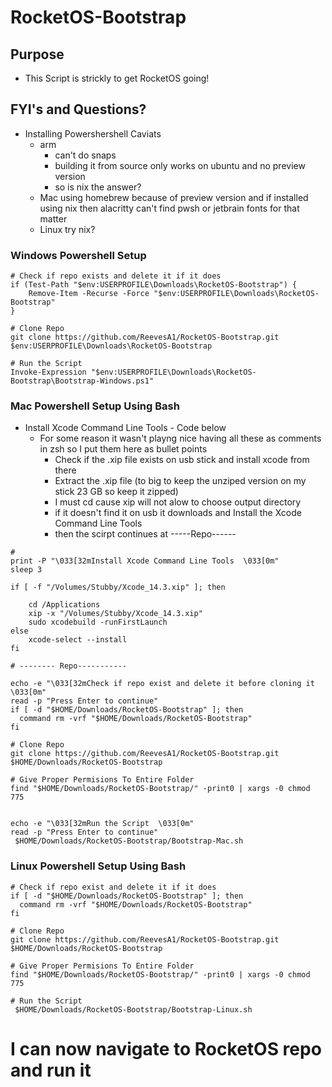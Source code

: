 # RocketOS-Bootstrap

## Purpose

- This Script is strickly to get RocketOS going!

## FYI's and Questions?

- Installing Powershershell Caviats
  - arm
    - can't do snaps
    - building it from source only works on ubuntu and no preview version
    - so is nix the answer?
  - Mac using homebrew because of preview version and if installed using nix then alacritty can't find pwsh or jetbrain fonts for that matter
  - Linux try nix?

### Windows Powershell Setup

```
# Check if repo exists and delete it if it does
if (Test-Path "$env:USERPROFILE\Downloads\RocketOS-Bootstrap") {
    Remove-Item -Recurse -Force "$env:USERPROFILE\Downloads\RocketOS-Bootstrap"
}

# Clone Repo
git clone https://github.com/ReevesA1/RocketOS-Bootstrap.git $env:USERPROFILE\Downloads\RocketOS-Bootstrap

# Run the Script
Invoke-Expression "$env:USERPROFILE\Downloads\RocketOS-Bootstrap\Bootstrap-Windows.ps1"

```

### Mac Powershell Setup Using Bash

- Install Xcode Command Line Tools - Code below
  - For some reason it wasn't playng nice having all these as comments in zsh so I put them here as bullet points
    - Check if the .xip file exists on usb stick and install xcode from there
    - Extract the .xip file (to big to keep the unziped version on my stick 23 GB so keep it zipped)
    - I must cd cause xip will not alow to choose output directory
    - if it doesn't find it on usb it downloads and Install the Xcode Command Line Tools
    - then the scirpt continues at -----Repo------

```
#
print -P "\033[32mInstall Xcode Command Line Tools  \033[0m"
sleep 3

if [ -f "/Volumes/Stubby/Xcode_14.3.xip" ]; then

    cd /Applications
    xip -x "/Volumes/Stubby/Xcode_14.3.xip"
    sudo xcodebuild -runFirstLaunch
else
    xcode-select --install
fi

# -------- Repo-----------

echo -e "\033[32mCheck if repo exist and delete it before cloning it  \033[0m"
read -p "Press Enter to continue"
if [ -d "$HOME/Downloads/RocketOS-Bootstrap" ]; then
  command rm -vrf "$HOME/Downloads/RocketOS-Bootstrap"
fi

# Clone Repo
git clone https://github.com/ReevesA1/RocketOS-Bootstrap.git $HOME/Downloads/RocketOS-Bootstrap

# Give Proper Permisions To Entire Folder
find "$HOME/Downloads/RocketOS-Bootstrap/" -print0 | xargs -0 chmod 775


echo -e "\033[32mRun the Script  \033[0m"
read -p "Press Enter to continue"
 $HOME/Downloads/RocketOS-Bootstrap/Bootstrap-Mac.sh
```

### Linux Powershell Setup Using Bash

```
# Check if repo exist and delete it if it does
if [ -d "$HOME/Downloads/RocketOS-Bootstrap" ]; then
  command rm -vrf "$HOME/Downloads/RocketOS-Bootstrap"
fi

# Clone Repo
git clone https://github.com/ReevesA1/RocketOS-Bootstrap.git $HOME/Downloads/RocketOS-Bootstrap

# Give Proper Permisions To Entire Folder
find "$HOME/Downloads/RocketOS-Bootstrap/" -print0 | xargs -0 chmod 775

# Run the Script
 $HOME/Downloads/RocketOS-Bootstrap/Bootstrap-Linux.sh
```

# I can now navigate to RocketOS repo and run it
